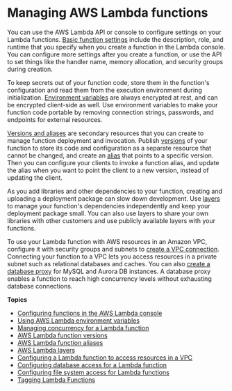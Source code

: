 # Managing AWS Lambda functions<a name="lambda-functions"></a>

You can use the AWS Lambda API or console to configure settings on your Lambda functions\. [Basic function settings](configuration-console.md) include the description, role, and runtime that you specify when you create a function in the Lambda console\. You can configure more settings after you create a function, or use the API to set things like the handler name, memory allocation, and security groups during creation\.

To keep secrets out of your function code, store them in the function's configuration and read them from the execution environment during initialization\. [Environment variables](configuration-envvars.md) are always encrypted at rest, and can be encrypted client\-side as well\. Use environment variables to make your function code portable by removing connection strings, passwords, and endpoints for external resources\.

[Versions and aliases](configuration-versions.md) are secondary resources that you can create to manage function deployment and invocation\. Publish [versions](configuration-versions.md) of your function to store its code and configuration as a separate resource that cannot be changed, and create an [alias](configuration-aliases.md) that points to a specific version\. Then you can configure your clients to invoke a function alias, and update the alias when you want to point the client to a new version, instead of updating the client\.

As you add libraries and other dependencies to your function, creating and uploading a deployment package can slow down development\. Use [layers](configuration-layers.md) to manage your function's dependencies independently and keep your deployment package small\. You can also use layers to share your own libraries with other customers and use publicly available layers with your functions\.

To use your Lambda function with AWS resources in an Amazon VPC, configure it with security groups and subnets to [create a VPC connection](configuration-vpc.md)\. Connecting your function to a VPC lets you access resources in a private subnet such as relational databases and caches\. You can also [create a database proxy](configuration-database.md) for MySQL and Aurora DB instances\. A database proxy enables a function to reach high concurrency levels without exhausting database connections\.

**Topics**
+ [Configuring functions in the AWS Lambda console](configuration-console.md)
+ [Using AWS Lambda environment variables](configuration-envvars.md)
+ [Managing concurrency for a Lambda function](configuration-concurrency.md)
+ [AWS Lambda function versions](configuration-versions.md)
+ [AWS Lambda function aliases](configuration-aliases.md)
+ [AWS Lambda layers](configuration-layers.md)
+ [Configuring a Lambda function to access resources in a VPC](configuration-vpc.md)
+ [Configuring database access for a Lambda function](configuration-database.md)
+ [Configuring file system access for Lambda functions](configuration-filesystem.md)
+ [Tagging Lambda Functions](configuration-tags.md)